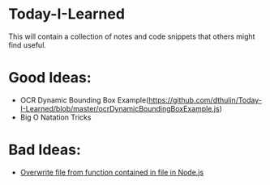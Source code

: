 # Today-I-Learned
This will contain a collection of notes and code snippets that others might find useful.

# Good Ideas:
- OCR Dynamic Bounding Box Example(https://github.com/dthulin/Today-I-Learned/blob/master/ocrDynamicBoundingBoxExample.js)
- Big O Natation Tricks
# Bad Ideas:
- [Overwrite file from function contained in file in Node.js](https://github.com/dthulin/Today-I-Learned/blob/master/NodeFunctionCanOverwriteFileContainingFunction.js)
